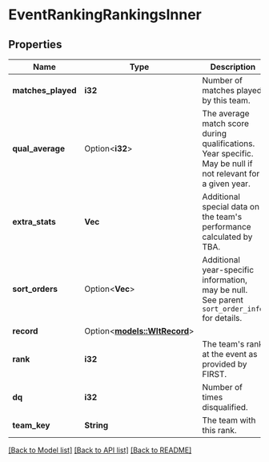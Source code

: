 # EventRankingRankingsInner

## Properties

Name | Type | Description | Notes
------------ | ------------- | ------------- | -------------
**matches_played** | **i32** | Number of matches played by this team. | 
**qual_average** | Option<**i32**> | The average match score during qualifications. Year specific. May be null if not relevant for a given year. | 
**extra_stats** | **Vec<f64>** | Additional special data on the team's performance calculated by TBA. | 
**sort_orders** | Option<**Vec<f64>**> | Additional year-specific information, may be null. See parent `sort_order_info` for details. | 
**record** | Option<[**models::WltRecord**](WLT_Record.md)> |  | 
**rank** | **i32** | The team's rank at the event as provided by FIRST. | 
**dq** | **i32** | Number of times disqualified. | 
**team_key** | **String** | The team with this rank. | 

[[Back to Model list]](../README.md#documentation-for-models) [[Back to API list]](../README.md#documentation-for-api-endpoints) [[Back to README]](../README.md)


